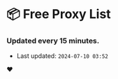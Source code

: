 # :package: Free Proxy List
### Updated every 15 minutes.

- Last updated: `2024-07-10 03:52`

:heart:
